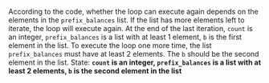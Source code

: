 According to the code, whether the loop can execute again depends on the elements in the `prefix_balances` list. If the list has more elements left to iterate, the loop will execute again. At the end of the last iteration, `count` is an integer, `prefix_balances` is a list with at least 1 element, `b` is the first element in the list. To execute the loop one more time, the list `prefix_balances` must have at least 2 elements. The `b` should be the second element in the list.
State: **`count` is an integer, `prefix_balances` is a list with at least 2 elements, `b` is the second element in the list**